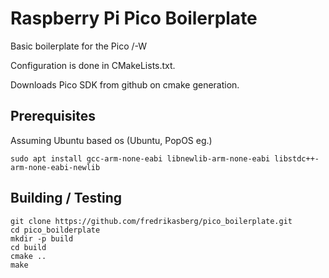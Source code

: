 # Raspberry Pi Pico Boilerplate

Basic boilerplate for the Pico /-W

Configuration is done in CMakeLists.txt.

Downloads Pico SDK from github on cmake generation.

## Prerequisites

Assuming Ubuntu based os (Ubuntu, PopOS eg.)

```
sudo apt install gcc-arm-none-eabi libnewlib-arm-none-eabi libstdc++-arm-none-eabi-newlib
```

## Building / Testing

```
git clone https://github.com/fredrikasberg/pico_boilerplate.git
cd pico_boilderplate
mkdir -p build
cd build
cmake ..
make
```
